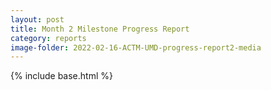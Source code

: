 ```yaml
---
layout: post
title: Month 2 Milestone Progress Report
category: reports
image-folder: 2022-02-16-ACTM-UMD-progress-report2-media
---
```

{% include base.html %}
<object type="application/pdf" style="min-height:100vh;width:100%" data="{{base}}/images/{{page.image-folder}}/ACTM_DARPA_Progress_Report_2__Feb__2022_.pdf"></object>
